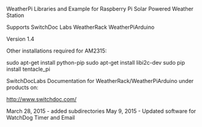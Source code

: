 WeatherPi Libraries and Example for Raspberry Pi Solar Powered Weather Station

Supports SwitchDoc Labs WeatherRack WeatherPiArduino

Version 1.4 

Other installations required for AM2315:

sudo apt-get install python-pip
sudo apt-get install libi2c-dev
sudo pip install tentacle_pi

SwitchDocLabs Documentation for WeatherRack/WeatherPiArduino under products on:

http://www.switchdoc.com/

March 28, 2015 - added subdirectories
May 9, 2015 - Updated software for WatchDog Timer and Email


